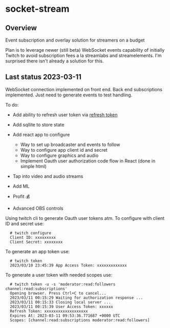 # socket-stream

## Overview
Event subscription and overlay solution for streamers on a budget

Plan is to leverage newer (still beta) WebSocket events capability of initially Twitch to avoid subscription fees a la streamlabs and streamelements. I'm surprised there isn't already a solution for this. 

## Last status 2023-03-11

WebSocket connection implemented on front end. Back end subscriptions implemented. Just need to generate events to test handling.

To do:
* Add ability to refresh user token via [refresh token](https://dev.twitch.tv/docs/authentication/refresh-tokens/)
* Add sqllite to store state
* Add react app to configure
  * Way to set up broadcaster and events to follow
  * Way to configure app client id and secret
  * Way to configure graphics and audio
  * Implement Oauth user authorization code flow in React (done in simple html)


* Tap into video and audio streams
* Add ML
* Profit :moneybag:
* Advanced OBS controls

Using twitch cli to generate Oauth user tokens atm. To configure with client ID and secret use:
```
  # twitch configure
  Client ID: xxxxxxxxx
  Client Secret: xxxxxxxx
```
To generate an app token use:
```
  # twitch token
  2023/03/10 23:45:39 App Access Token: xxxxxxxxxxxxx
```

To generate a user token with needed scopes use:
```
  # twitch token -u -s 'moderator:read:followers channel:read:subscriptions'
  Opening browser. Press Ctrl+C to cancel...
  2023/03/11 00:15:29 Waiting for authorization response ...
  2023/03/11 00:15:33 Closing local server ...
  2023/03/11 00:15:39 User Access Token: xxxxxx
  Refresh Token: xxxxxxxxxxxxxxxxxxx
  Expires At: 2023-03-11 09:53:36.771687 +0000 UTC
  Scopes: [channel:read:subscriptions moderator:read:followers]
```